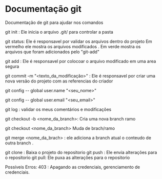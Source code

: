 # Documentação git
Documentação de git para ajudar nos comandos

git init : Ele inicia o arquivo .git/ para controlar a pasta

git status: Ele é responsavel por validar os arquivos dentro do projeto
Em vermelho ele mostra os arquivos modificados .
Em verde mostra os arquivos que foram adicionados pelo "git-add"

git add : Ele é responsavel por colocoar o arquivo modificado em uma area segura 

git commit -m "<texto_da_modificação>" : Ele é responsavel por criar uma nova versão do projeto com as referencias do criador

git config --  global user.name "<seu_nome>"

git config -- global user.email "<seu_email>"

git log : validar os meus comentários e modificações

git checkout -b <nome_da_branch>: Cria uma nova branch ramo

git checkout <nome_da_branch> Muda de brach/ramo

git merge <nome_da_brach> : ele adiciona a branch atual o conteudo de outra branch .

git clone <url>: Baixa o projeto do repositorio
git push : Ele envia alterações para o repositorio
git pull: Ele puxa as alterações para o repositorio

Possíveis Erros:
403 : Apagando as credenciais, gerenciamento de credenciais.
